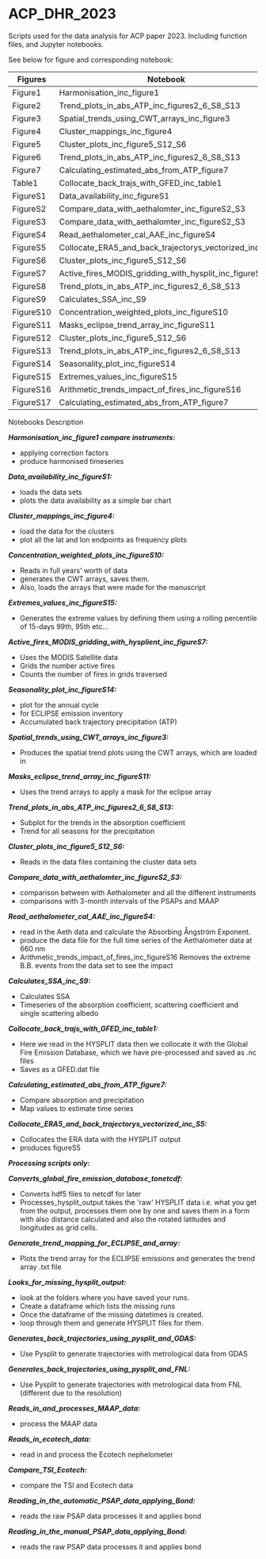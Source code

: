 # ACP_DHR_2023

Scripts used for the data analysis for ACP paper 2023. Including function files, and Jupyter notebooks. 

See below for figure and corresponding notebook:

|     Figures      	|     Notebook                                                 	|
|------------------	|--------------------------------------------------------------	|
|     Figure1      	|     Harmonisation_inc_figure1                                	|
|     Figure2      	|     Trend_plots_in_abs_ATP_inc_figures2_6_S8_S13             	|
|     Figure3      	|     Spatial_trends_using_CWT_arrays_inc_figure3              	|
|     Figure4      	|     Cluster_mappings_inc_figure4                             	|
|     Figure5      	|     Cluster_plots_inc_figure5_S12_S6                         	|
|     Figure6      	|     Trend_plots_in_abs_ATP_inc_figures2_6_S8_S13             	|
|     Figure7      	|     Calculating_estimated_abs_from_ATP_figure7               	|
|     Table1       	|     Collocate_back_trajs_with_GFED_inc_table1                	|
|     FigureS1     	|     Data_availability_inc_figureS1                           	|
|     FigureS2     	|     Compare_data_with_aethalomter_inc_figureS2_S3            	|
|     FigureS3     	|     Compare_data_with_aethalomter_inc_figureS2_S3            	|
|     FigureS4     	|     Read_aethalometer_cal_AAE_inc_figureS4                   	|
|     FigureS5     	|     Collocate_ERA5_and_back_trajectorys_vectorized_inc_S5    	|
|     FigureS6     	|     Cluster_plots_inc_figure5_S12_S6                         	|
|     FigureS7     	|     Active_fires_MODIS_gridding_with_hysplit_inc_figureS7    	|
|     FigureS8     	|     Trend_plots_in_abs_ATP_inc_figures2_6_S8_S13             	|
|     FigureS9     	|     Calculates_SSA_inc_S9                                    	|
|     FigureS10    	|     Concentration_weighted_plots_inc_figureS10               	|
|     FigureS11    	|     Masks_eclipse_trend_array_inc_figureS11                  	|
|     FigureS12    	|     Cluster_plots_inc_figure5_S12_S6                         	|
|     FigureS13    	|     Trend_plots_in_abs_ATP_inc_figures2_6_S8_S13             	|
|     FigureS14    	|     Seasonality_plot_inc_figureS14                           	|
|     FigureS15    	|     Extremes_values_inc_figureS15                            	|
|     FigureS16    	|     Arithmetic_trends_impact_of_fires_inc_figureS16          	|
|     FigureS17    	|     Calculating_estimated_abs_from_ATP_figure7               	|

Notebooks	Description

***Harmonisation_inc_figure1	compare instruments:***
- applying correction factors
- produce harmonised timeseries 

***Data_availability_inc_figureS1:***
- loads the data sets
- plots the data availability as a simple bar chart

***Cluster_mappings_inc_figure4:***
- load the data for the clusters
- plot all the lat and lon endpoints as frequency plots

***Concentration_weighted_plots_inc_figureS10:***
- Reads in full years’ worth of data
- generates the CWT arrays, saves them.
- Also, loads the arrays that were made for the manuscript

***Extremes_values_inc_figureS15:***
- Generates the extreme values by defining them using a rolling percentile of 15-days 99th, 95th etc...

***Active_fires_MODIS_gridding_with_hysplient_inc_figureS7:***
- Uses the MODIS Satellite data 
- Grids the number active fires
- Counts the number of fires in grids traversed

***Seasonality_plot_inc_figureS14:***
- plot for the annual cycle
- for ECLIPSE emission inventory
- Accumulated back trajectory precipitation (ATP) 

***Spatial_trends_using_CWT_arrays_inc_figure3:***
- Produces the spatial trend plots using the CWT arrays, which are loaded in

***Masks_eclipse_trend_array_inc_figureS11:***
- Uses the trend arrays to apply a mask for the eclipse array

***Trend_plots_in_abs_ATP_inc_figures2_6_S8_S13:***
- Subplot for the trends in the absorption coefficient 
- Trend for all seasons for the precipitation

***Cluster_plots_inc_figure5_S12_S6:***
- Reads in the data files containing the cluster data sets

***Compare_data_with_aethalomter_inc_figureS2_S3:***
- comparison between with Aethalometer and all the different instruments
- comparisons with 3-month intervals of the PSAPs and MAAP

***Read_aethalometer_cal_AAE_inc_figureS4:***
- read in the Aeth data and calculate the Absorbing Ångström Exponent. 
- produce the data file for the full time series of the Aethalometer data at 660 nm
- Arithmetic_trends_impact_of_fires_inc_figureS16	Removes the extreme B.B. events from the data set to see the impact

***Calculates_SSA_inc_S9:***
- Calculates SSA
- Timeseries of the absorption coefficient, scattering coefficient and single scattering albedo

***Collocate_back_trajs_with_GFED_inc_table1:***
- Here we read in the HYSPLIT data then we collocate it with the Global Fire Emission Database, which we have pre-processed and saved as .nc files
- Saves as a GFED.dat file

***Calculating_estimated_abs_from_ATP_figure7:***
- Compare absorption and precipitation 
- Map values to estimate time series

***Collocate_ERA5_and_back_trajectorys_vectorized_inc_S5:***
- Collocates the ERA data with the HYSPLIT output
- produces figureS5
  

***Processing scripts only:***	

***Converts_global_fire_emission_database_tonetcdf:***
- Converts hdf5 files to netcdf for later
- Processes_hysplit_output	takes the 'raw' HYSPLIT data i.e. what you get from the output, processes them one by one and saves them in a form with also distance calculated and also the rotated latitudes and longitudes as grid cells.

***Generate_trend_mapping_for_ECLIPSE_and_array:***
- Plots the trend array for the ECLIPSE emissions and generates the trend array .txt file

***Looks_for_missing_hysplit_output:***
- look at the folders where you have saved your runs. 
- Create a dataframe which lists the missing runs 
- Once the dataframe of the missing datetimes is created.
- loop through them and generate HYSPLIT files for them.  

***Generates_back_trajectories_using_pysplit_and_GDAS:***
- Use Pysplit to generate trajectories with metrological data from GDAS

***Generates_back_trajectories_using_pysplit_and_FNL:***
- Use Pysplit to generate trajectories with metrological data from FNL (different due to the resolution)

***Reads_in_and_processes_MAAP_data:***
- process the MAAP data

***Reads_in_ecotech_data:***
- read in and process the Ecotech nephelometer 

***Compare_TSI_Ecotech:***
- compare the TSI and Ecotech data

***Reading_in_the_automatic_PSAP_data_applying_Bond:***
- reads the raw PSAP data processes it and applies bond

***Reading_in_the_manual_PSAP_data_applying_Bond:***
- reads the raw PSAP data processes it and applies bond
